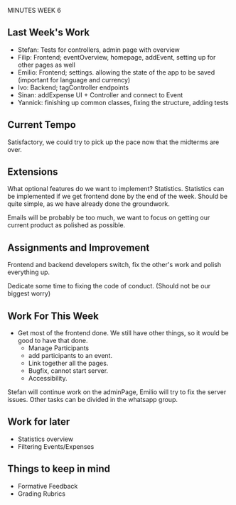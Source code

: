 MINUTES WEEK 6
## Last Week's Work
- Stefan: Tests for controllers, admin page with overview
- Filip: Frontend; eventOverview, homepage, addEvent, setting up for other pages as well
- Emilio: Frontend; settings. allowing the state of the app to be saved (important for language and currency)
- Ivo: Backend; tagController endpoints
- Sinan: addExpense UI + Controller and connect to Event
- Yannick: finishing up common classes, fixing the structure, adding tests

## Current Tempo
Satisfactory, we could try to pick up the pace now that the midterms are over.

## Extensions
What optional features do we want to implement? Statistics.
Statistics can be implemented if we get frontend done by the end of the week.
Should be quite simple, as we have already done the groundwork.

Emails will be probably be too much, we want to focus on getting our current product as polished as possible.

## Assignments and Improvement
Frontend and backend developers switch, fix the other's work and polish everything up.

Dedicate some time to fixing the code of conduct. (Should not be our biggest worry)

## Work For This Week
- Get most of the frontend done. We still have other things, so it would be good to have that done.
  - Manage Participants
  - add participants to an event.
  - Link together all the pages.
  - Bugfix, cannot start server.
  - Accessibility.
  
Stefan will continue work on the adminPage, Emilio will try to fix the server issues. Other tasks can be divided in the whatsapp group.


## Work for later
- Statistics overview
- Filtering Events/Expenses

## Things to keep in mind
- Formative Feedback
- Grading Rubrics 